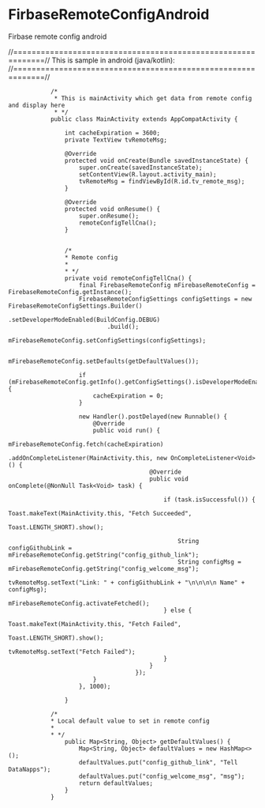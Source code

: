 # FirbaseRemoteConfigAndroid
Firbase remote config android

//=============================================================//
This is sample in android (java/kotlin):
//=============================================================//

                /*
                 * This is mainActivity which get data from remote config and display here
                 * */
                public class MainActivity extends AppCompatActivity {

                    int cacheExpiration = 3600;
                    private TextView tvRemoteMsg;

                    @Override
                    protected void onCreate(Bundle savedInstanceState) {
                        super.onCreate(savedInstanceState);
                        setContentView(R.layout.activity_main);
                        tvRemoteMsg = findViewById(R.id.tv_remote_msg);
                    }

                    @Override
                    protected void onResume() {
                        super.onResume();
                        remoteConfigTellCna();
                    }


                    /*
                    * Remote config
                    *
                    * */
                    private void remoteConfigTellCna() {
                        final FirebaseRemoteConfig mFirebaseRemoteConfig = FirebaseRemoteConfig.getInstance();
                        FirebaseRemoteConfigSettings configSettings = new FirebaseRemoteConfigSettings.Builder()
                                .setDeveloperModeEnabled(BuildConfig.DEBUG)
                                .build();
                        mFirebaseRemoteConfig.setConfigSettings(configSettings);

                        mFirebaseRemoteConfig.setDefaults(getDefaultValues());

                        if (mFirebaseRemoteConfig.getInfo().getConfigSettings().isDeveloperModeEnabled()) {
                            cacheExpiration = 0;
                        }

                        new Handler().postDelayed(new Runnable() {
                            @Override
                            public void run() {
                                mFirebaseRemoteConfig.fetch(cacheExpiration)
                                        .addOnCompleteListener(MainActivity.this, new OnCompleteListener<Void>() {
                                            @Override
                                            public void onComplete(@NonNull Task<Void> task) {

                                                if (task.isSuccessful()) {
                                                    Toast.makeText(MainActivity.this, "Fetch Succeeded",
                                                            Toast.LENGTH_SHORT).show();

                                                    String configGithubLink = mFirebaseRemoteConfig.getString("config_github_link");
                                                    String configMsg = mFirebaseRemoteConfig.getString("config_welcome_msg");
                                                    tvRemoteMsg.setText("Link: " + configGithubLink + "\n\n\n\n Name" + configMsg);
                                                    mFirebaseRemoteConfig.activateFetched();
                                                } else {
                                                    Toast.makeText(MainActivity.this, "Fetch Failed",
                                                            Toast.LENGTH_SHORT).show();
                                                    tvRemoteMsg.setText("Fetch Failed");
                                                }
                                            }
                                        });
                            }
                        }, 1000);

                    }

                /*
                * Local default value to set in remote config
                *
                * */
                    public Map<String, Object> getDefaultValues() {
                        Map<String, Object> defaultValues = new HashMap<>();
                        defaultValues.put("config_github_link", "Tell DataNapps");
                        defaultValues.put("config_welcome_msg", "msg");
                        return defaultValues;
                    }
                }

